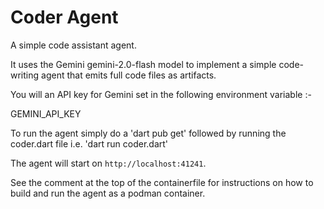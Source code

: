 # Coder Agent

A simple code assistant agent.

It uses the Gemini gemini-2.0-flash model to implement a simple code-writing agent that emits full code files as artifacts.

You will an API key for Gemini set in the following environment variable :-

GEMINI_API_KEY

To run the agent simply do a 'dart pub get' followed by running
the coder.dart file i.e. 'dart run coder.dart'

The agent will start on `http://localhost:41241`.

See the comment at the top of the containerfile for instructions on how
to build and run the agent as a podman container.